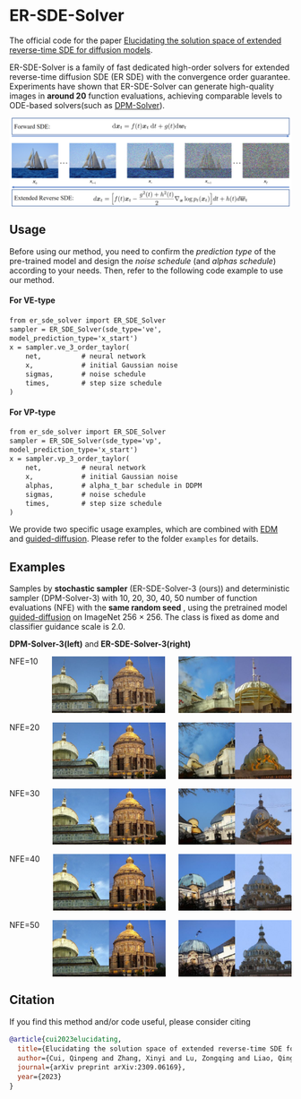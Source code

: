 # ER-SDE-Solver

The official code for the paper [Elucidating the solution space of extended reverse-time SDE for diffusion models](https://arxiv.org/abs/2309.06169).

ER-SDE-Solver is a family of fast dedicated high-order solvers for extended reverse-time diffusion SDE (ER SDE) with the convergence order guarantee. Experiments have shown that ER-SDE-Solver can generate high-quality images in **around 20** function evaluations, achieving comparable levels to ODE-based solvers(such as [DPM-Solver](https://github.com/LuChengTHU/dpm-solver)).

<div style="display: flex; justify-content: space-between;"> 
  <img src="\assets\er_sde.bmp" style="width: 100%;"> 
</div>


## Usage
Before using our method, you need to confirm the *prediction type* of the pre-trained model and design the *noise schedule* (and *alphas schedule*) according to your needs. Then, refer to the following code example to use our method. 
#### For VE-type
```
from er_sde_solver import ER_SDE_Solver
sampler = ER_SDE_Solver(sde_type='ve', model_prediction_type='x_start')
x = sampler.ve_3_order_taylor(
    net,          # neural network
    x,            # initial Gaussian noise
    sigmas,       # noise schedule
    times,        # step size schedule
)
```
#### For VP-type
```
from er_sde_solver import ER_SDE_Solver
sampler = ER_SDE_Solver(sde_type='vp', model_prediction_type='x_start')
x = sampler.vp_3_order_taylor(
    net,          # neural network
    x,            # initial Gaussian noise
    alphas,       # alpha_t_bar schedule in DDPM
    sigmas,       # noise schedule
    times,        # step size schedule
)
```
We provide two specific usage examples, which are combined with [EDM](https://github.com/NVlabs/edm) and [guided-diffusion](https://github.com/openai/guided-diffusion). Please refer to the folder `examples` for details.



## Examples
Samples by **stochastic sampler** (ER-SDE-Solver-3 (ours)) and deterministic sampler (DPM-Solver-3) with 10, 20, 30, 40, 50 number of function evaluations (NFE) with the **same random seed** , using the pretrained model [guided-diffusion](https://github.com/openai/guided-diffusion) on ImageNet 256 × 256. The class is fixed as dome and classifier guidance scale is 2.0.


**DPM-Solver-3(left)**  and  **ER-SDE-Solver-3(right)** 

<div style="display: flex; justify-content: space-between;font-weight: normal;"> 
  NFE=10
  <img src="\assets\DPM_ImageNet_256x256_10_steps.jpg" alt="Image 1" style="width: 40%;"> 
  <img src="\assets\Ours_ImageNet_256x256_10_steps.jpg"  alt="Image 2" style="width: 40%;">     
</div>
<br> 
<div style="display: flex; justify-content: space-between;"> 
  NFE=20 
  <img src="\assets\DPM_ImageNet_256x256_20_steps.jpg" alt="Image 1" style="width: 40%;"> 
  <img src="\assets\Ours_ImageNet_256x256_20_steps.jpg"  alt="Image 2" style="width: 40%;">   
</div>
<br>  
<div style="display: flex; justify-content: space-between;"> 
  NFE=30 
  <img src="\assets\DPM_ImageNet_256x256_30_steps.jpg" alt="Image 1" style="width: 40%;"> 
  <img src="\assets\Ours_ImageNet_256x256_30_steps.jpg"  alt="Image 2" style="width: 40%;">   
</div>
<br>  
<div style="display: flex; justify-content: space-between;"> 
  NFE=40
  <img src="\assets\DPM_ImageNet_256x256_40_steps.jpg" alt="Image 1" style="width: 40%;"> 
  <img src="\assets\Ours_ImageNet_256x256_40_steps.jpg"  alt="Image 2" style="width: 40%;">   
</div>
<br>  
<div style="display: flex; justify-content: space-between;"> 
  NFE=50
  <img src="\assets\DPM_ImageNet_256x256_50_steps.jpg" alt="Image 1" style="width: 40%;"> 
  <img src="\assets\Ours_ImageNet_256x256_50_steps.jpg"  alt="Image 2" style="width: 40%;">   
</div>



## Citation
If you find this method and/or code useful, please consider citing

```bibtex
@article{cui2023elucidating,
  title={Elucidating the solution space of extended reverse-time SDE for diffusion models},
  author={Cui, Qinpeng and Zhang, Xinyi and Lu, Zongqing and Liao, Qingmin},
  journal={arXiv preprint arXiv:2309.06169},
  year={2023}
}
```

